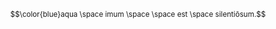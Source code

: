 
<sup>$$\color{blue}aqua \space imum \space \space est \space silentiōsum.$$</sup>
<picture>
  <source media="(prefers-color-scheme: dark)" srcset="https://github.com/beIIringer/beIIringer/assets/141309476/2995af8b-063d-4f7e-afc5-9c9bd43edaa2">
  <source media="(prefers-color-scheme: light)" srcset="https://github.com/beIIringer/beIIringer/assets/141309476/c63f7f32-e3d0-41ad-bed7-d14468a31db3">
</picture>

